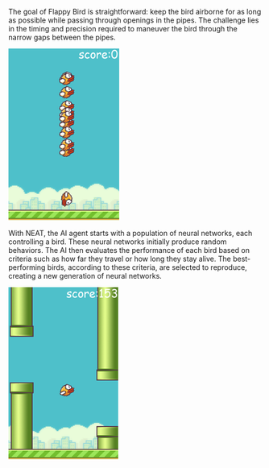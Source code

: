 The goal of Flappy Bird is straightforward: keep the bird airborne for as long as possible while passing through openings in the pipes.
The challenge lies in the timing and precision required to maneuver the bird through the narrow gaps between the pipes.

![birds](https://raw.githubusercontent.com/CyrusRel/Flappy-Bird-AI/main/game%20screenshots/Picture5.png)

With NEAT, the AI agent starts with a population of neural networks, each controlling a bird. These neural networks initially produce random behaviors. The AI then evaluates the performance of each bird based on criteria such as how far they travel or how long they stay alive. The best-performing birds, according to these criteria, are selected to reproduce, creating a new generation of neural networks.

![birds](https://raw.githubusercontent.com/CyrusRel/Flappy-Bird-AI/main/game%20screenshots/Picture4.png)

